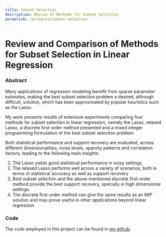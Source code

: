 ```yaml
---
title: Subset Selection
description: Review of Methods for Subset Selection
permalink: /projects/subset-selection
---
```


# Review and Comparison of Methods for Subset Selection in Linear Regression

### Abstract

Many applications of regression modeling benefit from sparse parameter estimates, making the best subset selection problem a desired, although difficult, solution, which has been approximated by popular heuristics such as the Lasso.

My work presents results of extensive experiments comparing four methods for subset selection in linear regression, namely the Lasso, relaxed Lasso, a discrete first-order method presented and a mixed integer programming formulation of the best subset selection problem.

Both statistical performance and support recovery are evaluated, across different dimensionalities, noise levels, sparsity patterns and correlation factors, leading to the following main insights:

1. The Lasso yields good statistical performance in noisy settings
2. The relaxed Lasso performs well across a variety of scenarios, both in terms of statistical accuracy as well as support recovery
3. Best subset selection and the above-mentioned discrete first-order method provide the best support recovery, specially in high dimensional settings.
4. The discrete first-order method can give the same results as an MIP solution and may prove useful in other applications beyond linear regression

### Code

The code employed in this project can be found in [my github](https://github.com/miguelfmc/subset-selection).
